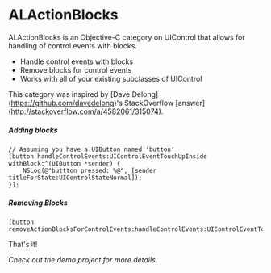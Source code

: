# ALActionBlocks

ALActionBlocks is an Objective-C category on UIControl that allows for handling of control events with blocks.

- Handle control events with blocks
- Remove blocks for control events
- Works with all of your existing subclasses of UIControl

This category was inspired by [Dave Delong] (https://github.com/davedelong)'s StackOverflow [answer] (http://stackoverflow.com/a/4582061/315074).

##### Adding blocks

```objc
// Assuming you have a UIButton named 'button'
[button handleControlEvents:UIControlEventTouchUpInside withBlock:^(UIButton *sender) {
    NSLog(@"buttton pressed: %@", [sender titleForState:UIControlStateNormal]);
}];
```

##### Removing Blocks

```objc
[button removeActionBlocksForControlEvents:handleControlEvents:UIControlEventTouchUpInside];
```

That's it!


*Check out the demo project for more details.*